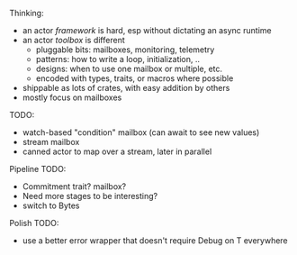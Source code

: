 Thinking:

 * an actor _framework_ is hard, esp without dictating an async runtime
 * an actor _toolbox_ is different
   * pluggable bits: mailboxes, monitoring, telemetry
   * patterns: how to write a loop, initialization, ..
   * designs: when to use one mailbox or multiple, etc.
   * encoded with types, traits, or macros where possible
 * shippable as lots of crates, with easy addition by others
 * mostly focus on mailboxes

TODO:
 * watch-based "condition" mailbox (can await to see new values)
 * stream mailbox
 * canned actor to map over a stream, later in parallel

Pipeline TODO:
 * Commitment trait? mailbox?
 * Need more stages to be interesting?
 * switch to Bytes

Polish TODO:
 * use a better error wrapper that doesn't require Debug on T everywhere
